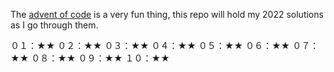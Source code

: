 The [advent of code](https://adventofcode.com/2022) is a very fun thing, this repo will hold my 2022 solutions as I go through them.

０１：★★
０２：★★
０３：★★
０４：★★
０５：★★
０６：★★
０７：★★
０８：★★
０９：★★
１０：★★